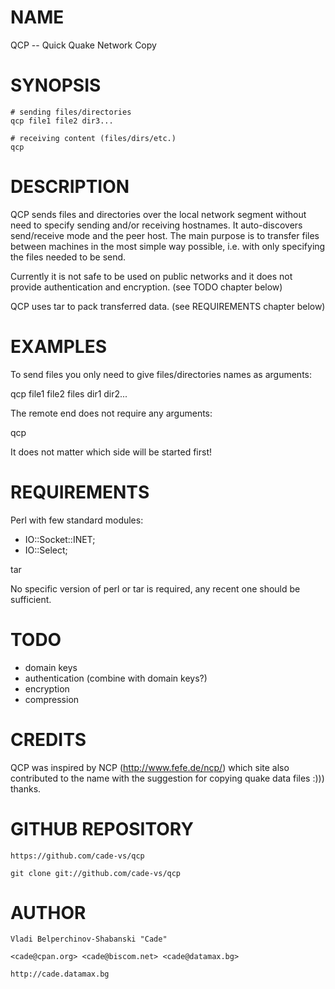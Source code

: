 # NAME

QCP -- Quick Quake Network Copy

# SYNOPSIS

    # sending files/directories
    qcp file1 file2 dir3...
  
    # receiving content (files/dirs/etc.)
    qcp

# DESCRIPTION

QCP sends files and directories over the local network segment without need 
to specify sending and/or receiving hostnames. It auto-discovers send/receive 
mode and the peer host. The main purpose is to transfer files between 
machines in the most simple way possible, i.e. with only specifying the files
needed to be send.

Currently it is not safe to be used on public networks and it does not 
provide authentication and encryption. 
(see TODO chapter below)

QCP uses tar to pack transferred data.
(see REQUIREMENTS chapter below)

# EXAMPLES

To send files you only need to give files/directories names as arguments:

  qcp file1 file2 files dir1 dir2...
  
The remote end does not require any arguments:

  qcp
  
It does not matter which side will be started first!

# REQUIREMENTS

Perl with few standard modules:

  * IO::Socket::INET;
  * IO::Select;

tar

No specific version of perl or tar is required, any recent one should 
be sufficient.

# TODO

* domain keys
* authentication (combine with domain keys?)
* encryption
* compression

# CREDITS

QCP was inspired by NCP (http://www.fefe.de/ncp/) which site also contributed
to the name with the suggestion for copying quake data files :))) thanks.

# GITHUB REPOSITORY

    https://github.com/cade-vs/qcp

    git clone git://github.com/cade-vs/qcp

# AUTHOR

    Vladi Belperchinov-Shabanski "Cade"

    <cade@cpan.org> <cade@biscom.net> <cade@datamax.bg>

    http://cade.datamax.bg
